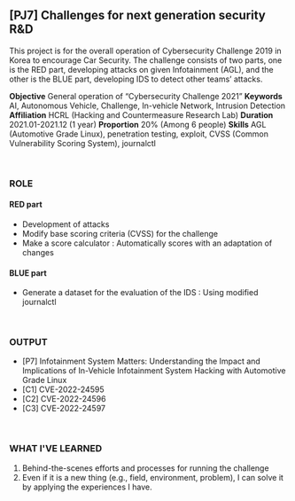 
## [PJ7] Challenges for next generation security R&D

This project is for the overall operation of Cybersecurity Challenge 2019 in Korea to encourage Car Security. The challenge consists of two parts, one is the RED part, developing attacks on given Infotainment (AGL), and the other is the BLUE part, developing IDS to detect other teams’ attacks.

**Objective** General operation of “Cybersecurity Challenge 2021”
**Keywords** AI, Autonomous Vehicle, Challenge, In-vehicle Network, Intrusion Detection
**Affiliation** HCRL (Hacking and Countermeasure Research Lab)
**Duration** 2021.01-2021.12 (1 year)
**Proportion** 20% (Among 6 people)
**Skills** AGL (Automotive Grade Linux), penetration testing, exploit, CVSS (Common Vulnerability Scoring System), journalctl

<br>

### ROLE

#### RED part
- Development of attacks
- Modify base scoring criteria (CVSS) for the challenge 
- Make a score calculator
    : Automatically scores with an adaptation of changes

#### BLUE part
- Generate a dataset for the evaluation of the IDS
    : Using modified journalctl

<br>

### OUTPUT

- [P7] Infotainment System Matters: Understanding the Impact and Implications of In-Vehicle Infotainment System Hacking with Automotive Grade Linux
- [C1] CVE-2022-24595
- [C2] CVE-2022-24596
- [C3] CVE-2022-24597

<br>

### WHAT I'VE LEARNED

1. Behind-the-scenes efforts and processes for running the challenge
2. Even if it is a new thing (e.g., field, environment, problem), I can solve it by applying the experiences I have.

